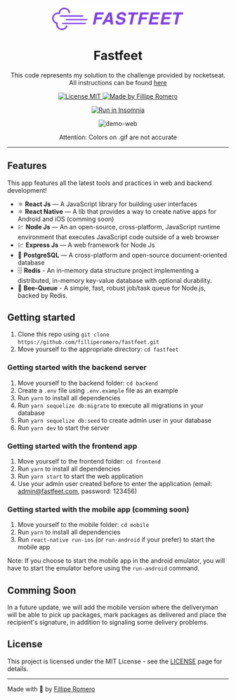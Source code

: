<h1 align="center">
<br>
  <img src=".github/logo.png" alt="Fastfeet" width="300">
<br>
<br>
Fastfeet
</h1>

<p align="center">This code represents my solution to the challenge provided by rocketseat. All instructions can be found <a href="https://github.com/filliperomero/fastfeet/tree/master/challenge">here</a></p>

<p align="center">
  <a href="https://opensource.org/licenses/MIT">
    <img src="https://img.shields.io/badge/License-MIT-blue.svg" alt="License MIT">
  </a>
  <a href="linkedin.com/in/filliperomero">
    <img alt="Made by Fillipe Romero" src="https://img.shields.io/badge/Made%20by-Fillipe%20Romero-blueviolet">
  </a>
</p>

<p id="insomniaButton" align="center">
  <a href="https://insomnia.rest/run/?label=&uri=https%3A%2F%2Fgithub.com%2Ffilliperomero%2Ffastfeet%2Fblob%2Fmaster%2F.github%2FInsomnia.json" target="_blank"><img src="https://insomnia.rest/images/run.svg" alt="Run in Insomnia"></a>
</p>

<div align="center">
  <img src=".github/web.gif" alt="demo-web" height="425">
  <p>Attention: Colors on .gif are not accurate</p>
</div>

<hr />

## Features

This app features all the latest tools and practices in web and backend development!

- ⚛️ **React Js** — A JavaScript library for building user interfaces
- ⚛️ **React Native** — A lib that provides a way to create native apps for Android and iOS (comming soon)
- 💹 **Node Js** — An an open-source, cross-platform, JavaScript runtime environment that executes JavaScript code outside of a web browser
- 💹 **Express Js** — A web framework for Node Js
- 🐘 **PostgreSQL** — A cross-platform and open-source document-oriented database
- 🗄️ **Redis** - An in-memory data structure project implementing a distributed, in-memory key-value database with optional durability.
- 🐝 **Bee-Queue** - A simple, fast, robust job/task queue for Node.js, backed by Redis.

## Getting started

1. Clone this repo using `git clone https://github.com/filliperomero/fastfeet.git`
2. Move yourself to the appropriate directory: `cd fastfeet`<br />

### Getting started with the backend server

1. Move yourself to the backend folder: `cd backend`
2. Create a `.env` file using `.env.example` file as an example
3. Run `yarn` to install all dependencies
4. Run `yarn sequelize db:migrate` to execute all migrations in your database
5. Run `yarn sequelize db:seed` to create admin user in your database
6. Run `yarn dev` to start the server

### Getting started with the frontend app

1. Move yourself to the frontend folder: `cd frontend`
2. Run `yarn` to install all dependencies
3. Run `yarn start` to start the web application
4. Use your admin user created before to enter the application (email: admin@fastfeet.com, password: 123456)

### Getting started with the mobile app (comming soon)

1. Move yourself to the mobile folder: `cd mobile`
2. Run `yarn` to install all dependencies
3. Run `react-native run-ios` (or `run-android` if your prefer) to start the mobile app

Note: If you choose to start the mobile app in the android emulator, you will have to start the emulator before using
the `run-android` command.

## Comming Soon
In a future update, we will add the mobile version where the deliveryman will be able to pick up packages, mark packages as delivered and place the recipient's signature,  in addition to signaling some delivery problems.

## License

This project is licensed under the MIT License - see the [LICENSE](https://opensource.org/licenses/MIT) page for details.

<hr>

Made with 💜 by [Fillipe Romero](linkedin.com/in/filliperomero)
